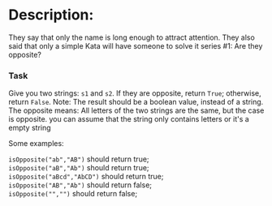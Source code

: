 # Description:

They say that only the name is long enough to attract attention. They also said that only a simple Kata will have someone to solve it series #1:
Are they opposite?

### Task

Give you two strings: `s1` and `s2`. If they are opposite, return `True`; otherwise, return `False`. Note: The result should be a boolean value, instead of a string.
The opposite means: All letters of the two strings are the same, but the case is opposite. you can assume that the string only contains letters or it's a empty string

Some examples:

`isOpposite("ab","AB")` should return true;  
`isOpposite("aB","Ab")` should return true;  
`isOpposite("aBcd","AbCD")` should return true;  
`isOpposite("AB","Ab")` should return false;  
`isOpposite("","")` should return false;  